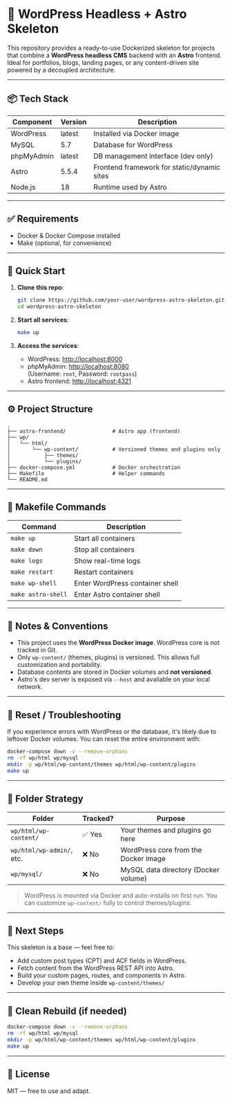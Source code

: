 # 🧱 WordPress Headless + Astro Skeleton

This repository provides a ready-to-use Dockerized skeleton for projects that combine a **WordPress headless CMS** backend with an **Astro** frontend.
Ideal for portfolios, blogs, landing pages, or any content-driven site powered by a decoupled architecture.

---

## 📦 Tech Stack

| Component     | Version    | Description                                 |
|---------------|------------|---------------------------------------------|
| WordPress     | latest     | Installed via Docker image                  |
| MySQL         | 5.7        | Database for WordPress                      |
| phpMyAdmin    | latest     | DB management interface (dev only)          |
| Astro         | 5.5.4      | Frontend framework for static/dynamic sites |
| Node.js       | 18         | Runtime used by Astro                       |

---

## ✅ Requirements

- Docker & Docker Compose installed
- Make (optional, for convenience)

---

## 🚀 Quick Start

1. **Clone this repo**:

   ```bash
   git clone https://github.com/your-user/wordpress-astro-skeleton.git
   cd wordpress-astro-skeleton
   ```

2. **Start all services**:

   ```bash
   make up
   ```

3. **Access the services**:

   - WordPress: [http://localhost:8000](http://localhost:8000)
   - phpMyAdmin: [http://localhost:8080](http://localhost:8080)  
     (Username: `root`, Password: `rootpass`)
   - Astro frontend: [http://localhost:4321](http://localhost:4321)

---

## ⚙️ Project Structure

```
.
├── astro-frontend/               # Astro app (frontend)
├── wp/
│   └── html/
│       └── wp-content/           # Versioned themes and plugins only
│           ├── themes/
│           └── plugins/
├── docker-compose.yml            # Docker orchestration
├── Makefile                      # Helper commands
└── README.md
```

---

## 💠 Makefile Commands

| Command            | Description                                           |
|--------------------|-------------------------------------------------------|
| `make up`          | Start all containers                                  |
| `make down`        | Stop all containers                                   |
| `make logs`        | Show real-time logs                                   |
| `make restart`     | Restart containers                                    |
| `make wp-shell`    | Enter WordPress container shell                       |
| `make astro-shell` | Enter Astro container shell                           |

---

## 📁 Notes & Conventions

- This project uses the **WordPress Docker image**. WordPress core is not tracked in Git.
- Only `wp-content/` (themes, plugins) is versioned. This allows full customization and portability.
- Database contents are stored in Docker volumes and **not versioned**.
- Astro's dev server is exposed via `--host` and available on your local network.

---

## 🔄 Reset / Troubleshooting

If you experience errors with WordPress or the database, it's likely due to leftover Docker volumes.
You can reset the entire environment with:

```bash
docker-compose down -v --remove-orphans
rm -rf wp/html wp/mysql
mkdir -p wp/html/wp-content/themes wp/html/wp-content/plugins
make up
```

---

## 🔄 Folder Strategy

| Folder                         | Tracked? | Purpose                                               |
|-------------------------------|----------|-------------------------------------------------------|
| `wp/html/wp-content/`         | ✅ Yes   | Your themes and plugins go here                      |
| `wp/html/wp-admin/`, etc.     | ❌ No    | WordPress core from the Docker image                 |
| `wp/mysql/`                   | ❌ No    | MySQL data directory (Docker volume)                 |

> WordPress is mounted via Docker and auto-installs on first run.
> You can customize `wp-content/` fully to control themes/plugins.

---

## 📌 Next Steps

This skeleton is a base — feel free to:

- Add custom post types (CPT) and ACF fields in WordPress.
- Fetch content from the WordPress REST API into Astro.
- Build your custom pages, routes, and components in Astro.
- Develop your own theme inside `wp-content/themes/`

---

## 🗼 Clean Rebuild (if needed)

```bash
docker-compose down -v --remove-orphans
rm -rf wp/html wp/mysql
mkdir -p wp/html/wp-content/themes wp/html/wp-content/plugins
make up
```

---

## 📍 License

MIT — free to use and adapt.

